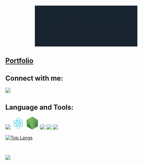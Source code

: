 <p align="center"><a href="#"><img src="https://github.com/Deepangshi/Deepangshi/blob/main/ezgif-1-8e97cdf3d2.gif" width="320"/></a></p>

<h2> 
<a href="https://deepangshi-dev.netlify.app"> Portfolio </a>
</h2>


## Connect with me:
<p align="left">
<a href="https://www.linkedin.com/in/deepangshi-saha-258942203?lipi=urn%3Ali%3Apage%3Ad_flagship3_profile_view_base_contact_details%3BNWyvov0TQWChNgqvKXf7yg%3D%3D" target="_blank"> <img src="https://img.icons8.com/color/48/000000/linkedin.png" width="40"/></a>
</p>


## Language and Tools:
<p align="left"> 
<a href="https://www.python.org/" target="_blank"> <img src="https://img.icons8.com/color/48/000000/javascript.png" width="40"/></a>  
<a href="https://reactjs.org/" target="_blank"> <img src="https://github.com/Deepangshi/Deepangshi/blob/main/react.js.gif" width="40"/></a>
<a href="https://www.python.org/" target="_blank"> <img src="https://raw.githubusercontent.com/github/explore/80688e429a7d4ef2fca1e82350fe8e3517d3494d/topics/nodejs/nodejs.png" width="40"/></a> 
<a href="https://www.python.org/" target="_blank"> <img src="https://img.icons8.com/color/48/000000/python.png" width="40"/></a>
<a href="https://docs.djangoproject.com/en/4.0/" target="_blank"> <img src="https://img.icons8.com/color/48/000000/django.png" width="40"/></a>  
<a href="https://git-scm.com/" target="_blank"> <img src="https://img.icons8.com/color/48/000000/git.png" width="40"/></a>
<br />


[![Top Langs](https://github-readme-stats.vercel.app/api/top-langs/?username=Deepangshi&layout=donut&theme=tokyonight)](https://github.com/Deepangshi/github-readme-stats)




</p>




<br/>




<p align="left"> <img src="https://komarev.com/ghpvc/?username=deepangshi&style=plastic"> </p>



